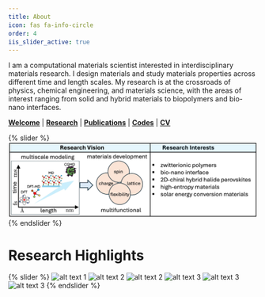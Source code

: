 ```yaml
---
title: About
icon: fas fa-info-circle
order: 4
iis_slider_active: true
---
```

I am a computational materials scientist interested in interdisciplinary materials research. I design materials and study materials properties across different time and length scales. My research is at the crossroads of physics, chemical engineering, and materials science, with the areas of interest ranging from solid and hybrid materials to biopolymers and bio-nano interfaces.


[**Welcome**](https://pranabbd.github.io/posts/hello-icmel/) | [**Research**](https://pranabbd.github.io/posts/research/) | [**Publications**](https://pranabbd.github.io/posts/publications/) | [**Codes**](https://pranabbd.github.io/posts/codes/) | [**CV**](/cv_ps.pdf)

{% slider %}
  ![alt text 1](/img/about/rv_ri.jpg)
{% endslider %}


# Research Highlights

{% slider %}
  ![alt text 1](/img/about/rh_zw1.jpg)
  ![alt text 2](/img/about/rh_2dchp.jpg)
  ![alt text 2](/img/about/rh_mat_pred.jpg)
  ![alt text 3](/img/about/rh_cross.jpg)
  ![alt text 3](/img/about/rh_prot_np.jpg)
  ![alt text 3](/img/about/rh_chem_pot.jpg)
{% endslider %}